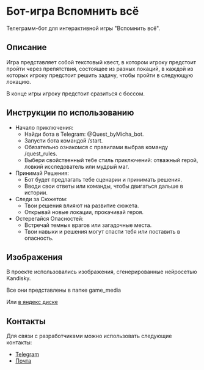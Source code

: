 # Бот-игра Вспомнить всё
 Телеграмм-бот для интерактивной игры "Вспомнить всё".


## Описание

Игра представляет собой текстовый квест, 
в котором игроку предстоит пройти через препятствия, 
состоящее из разных локаций, в каждой из которых игроку предстоит решить задачу, 
чтобы пройти в следующую локацию.

В конце игры игроку предстоит сразиться с боссом.

## Инструкции по использованию
- Начало приключения:
  - Найди бота в Telegram: @Quest_byMicha_bot.
  - Запусти бота командой /start.
  - Обязательно ознакомся с правилами выбрав команду /quest_rules.
  - Выбери свойственный тебе стиль приключений: отважный герой, ловкий исследователь или мудрый маг.
- Принимай Решения:
  - Бот будет предлагать тебе сценарии и принимать решения.
  - Вводи свои ответы или команды, чтобы двигаться дальше в истории. 
- Следи за Сюжетом:
  - Твои решения влияют на развитие сюжета. 
  - Открывай новые локации, прокачивай героя.
- Остерегайся Опасностей:
  - Встречай темных врагов или загадочные места. 
  - Твои навыки и решения могут спасти тебя или поставить в опасность.


## Изображения
В проекте использовались изображения, сгенерированные нейросетью Kandisky.

Все они представлены в папке game_media

Или [в яндекс диске](https://disk.yandex.ru/client/disk/media_files)

## Контакты
Для связи с разработчиками можно использовать следующие контакты:

- [Telegram](https://web.telegram.org/k/#@Michadze)
- [Почта](https://e.mail.ru/inbox)
